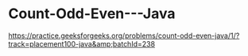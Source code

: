 # Count-Odd-Even---Java
https://practice.geeksforgeeks.org/problems/count-odd-even-java/1/?track=placement100-java&amp;batchId=238
